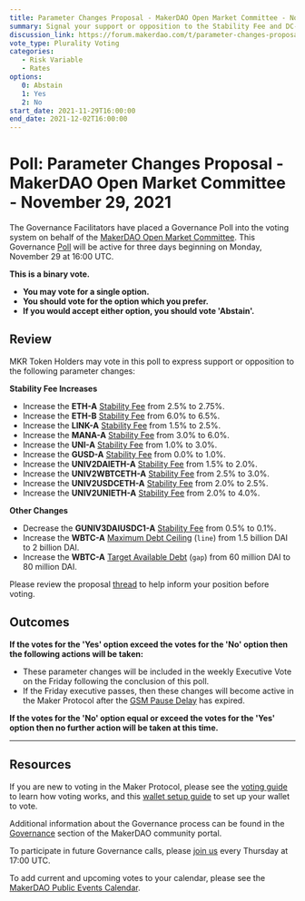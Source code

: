 ```yaml
---
title: Parameter Changes Proposal - MakerDAO Open Market Committee - November 29, 2021
summary: Signal your support or opposition to the Stability Fee and DC-IAM parameter changes listed in this poll.
discussion_link: https://forum.makerdao.com/t/parameter-changes-proposal-ppg-omc-001-2021-11-25/11825/
vote_type: Plurality Voting
categories:
   - Risk Variable
   - Rates
options:
   0: Abstain
   1: Yes
   2: No
start_date: 2021-11-29T16:00:00
end_date: 2021-12-02T16:00:00
---
```

# Poll: Parameter Changes Proposal - MakerDAO Open Market Committee - November 29, 2021

The Governance Facilitators have placed a Governance Poll into the voting system on behalf of the [MakerDAO Open Market Committee](https://forum.makerdao.com/t/parameter-proposal-group-makerdao-open-market-committee/7355). This Governance [Poll](https://community-development.makerdao.com/en/learn/governance/on-chain-gov) will be active for three days beginning on Monday, November 29 at 16:00 UTC. 

**This is a binary vote.** 
- **You may vote for a single option.** 
- **You should vote for the option which you prefer.**
- **If you would accept either option, you should vote 'Abstain'.**

## Review

MKR Token Holders may vote in this poll to express support or opposition to the following parameter changes:

**Stability Fee Increases**

* Increase the **ETH-A** [Stability Fee](https://community-development.makerdao.com/en/learn/governance/param-stability-fee) from 2.5% to 2.75%.
* Increase the **ETH-B** [Stability Fee](https://community-development.makerdao.com/en/learn/governance/param-stability-fee) from 6.0% to 6.5%.
* Increase the **LINK-A** [Stability Fee](https://community-development.makerdao.com/en/learn/governance/param-stability-fee) from 1.5% to 2.5%.
* Increase the **MANA-A** [Stability Fee](https://community-development.makerdao.com/en/learn/governance/param-stability-fee) from 3.0% to 6.0%.
* Increase the **UNI-A** [Stability Fee](https://community-development.makerdao.com/en/learn/governance/param-stability-fee) from 1.0% to 3.0%.
* Increase the **GUSD-A** [Stability Fee](https://community-development.makerdao.com/en/learn/governance/param-stability-fee) from 0.0% to 1.0%.
* Increase the **UNIV2DAIETH-A** [Stability Fee](https://community-development.makerdao.com/en/learn/governance/param-stability-fee) from 1.5% to 2.0%.
* Increase the **UNIV2WBTCETH-A** [Stability Fee](https://community-development.makerdao.com/en/learn/governance/param-stability-fee) from 2.5% to 3.0%.
* Increase the **UNIV2USDCETH-A** [Stability Fee](https://community-development.makerdao.com/en/learn/governance/param-stability-fee) from 2.0% to 2.5%.
* Increase the **UNIV2UNIETH-A** [Stability Fee](https://community-development.makerdao.com/en/learn/governance/param-stability-fee) from 2.0% to 4.0%.

**Other Changes**
* Decrease the **GUNIV3DAIUSDC1-A** [Stability Fee](https://community-development.makerdao.com/en/learn/governance/param-stability-fee) from 0.5% to 0.1%.
* Increase the **WBTC-A** [Maximum Debt Ceiling](https://makerdao.world/en/learn/governance/module-dciam) (`line`) from 1.5 billion DAI to 2 billion DAI.
* Increase the **WBTC-A** [Target Available Debt](https://makerdao.world/en/learn/governance/module-dciam) (`gap`) from 60 million DAI to 80 million DAI.

Please review the proposal [thread](https://forum.makerdao.com/t/parameter-changes-proposal-ppg-omc-001-2021-11-25/11825) to help inform your position before voting.

## Outcomes

**If the votes for the 'Yes' option exceed the votes for the 'No' option then the following actions will be taken:**
* These parameter changes will be included in the weekly Executive Vote on the Friday following the conclusion of this poll.
* If the Friday executive passes, then these changes will become active in the Maker Protocol after the [GSM Pause Delay](https://community-development.makerdao.com/en/learn/governance/param-gsm-pause-delay) has expired.

**If the votes for the 'No' option equal or exceed the votes for the 'Yes' option then no further action will be taken at this time.**

---

## Resources

If you are new to voting in the Maker Protocol, please see the [voting guide](https://community-development.makerdao.com/en/learn/governance/how-voting-works/) to learn how voting works, and this [wallet setup guide](https://community-development.makerdao.com/en/learn/governance/voting-setup/) to set up your wallet to vote.

Additional information about the Governance process can be found in the [Governance](https://community-development.makerdao.com/en/learn/governance) section of the MakerDAO community portal.

To participate in future Governance calls, please [join us](https://github.com/makerdao/community/tree/master/governance/governance-and-risk-meetings) every Thursday at 17:00 UTC.

To add current and upcoming votes to your calendar, please see the [MakerDAO Public Events Calendar](https://calendar.google.com/calendar/embed?src=makerdao.com_3efhm2ghipksegl009ktniomdk%40group.calendar.google.com&ctz=UTC&mode=week&showCalendars=0&showPrint=0).
